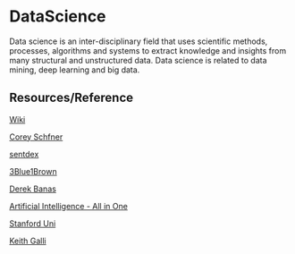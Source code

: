 # DataScience
Data science is an inter-disciplinary field that uses scientific methods, processes, algorithms and systems to extract knowledge and insights from many structural and unstructured data. Data science is related to data mining, deep learning and big data.

<h2>Resources/Reference</h2>

<a href="https://www.wikipedia.org">Wiki</a><br>

<a href="https://www.youtube.com/channel/UCCezIgC97PvUuR4_gbFUs5g">Corey Schfner</a><br>

<a href="https://www.youtube.com/playlist?list=PLQVvvaa0QuDfKTOs3Keq_kaG2P55YRn5v">sentdex</a><br>

<a href="https://www.youtube.com/channel/UCYO_jab_esuFRV4b17AJtAw">3Blue1Brown</a><br>

<a href="https://www.youtube.com/channel/UCwRXb5dUK4cvsHbx-rGzSgw">Derek Banas</a><br>

<a href="https://www.youtube.com/channel/UC5zx8Owijmv-bbhAK6Z9apg">Artificial Intelligence - All in One</a><br>

<a href="https://www.youtube.com/channel/UCBa5G_ESCn8Yd4vw5U-gIcg">Stanford Uni</a><br>

<a href="https://www.youtube.com/channel/UCq6XkhO5SZ66N04IcPbqNcw">Keith Galli</a><br>

